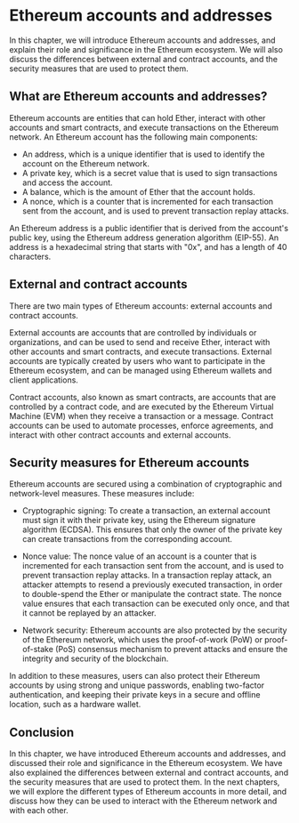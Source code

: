 # Ethereum accounts and addresses

In this chapter, we will introduce Ethereum accounts and addresses, and explain their role and significance in the Ethereum ecosystem. We will also discuss the differences between external and contract accounts, and the security measures that are used to protect them.

## What are Ethereum accounts and addresses?

Ethereum accounts are entities that can hold Ether, interact with other accounts and smart contracts, and execute transactions on the Ethereum network. An Ethereum account has the following main components:

- An address, which is a unique identifier that is used to identify the account on the Ethereum network.
- A private key, which is a secret value that is used to sign transactions and access the account.
- A balance, which is the amount of Ether that the account holds.
- A nonce, which is a counter that is incremented for each transaction sent from the account, and is used to prevent transaction replay attacks.

An Ethereum address is a public identifier that is derived from the account's public key, using the Ethereum address generation algorithm (EIP-55). An address is a hexadecimal string that starts with "0x", and has a length of 40 characters.

## External and contract accounts

There are two main types of Ethereum accounts: external accounts and contract accounts.

External accounts are accounts that are controlled by individuals or organizations, and can be used to send and receive Ether, interact with other accounts and smart contracts, and execute transactions. External accounts are typically created by users who want to participate in the Ethereum ecosystem, and can be managed using Ethereum wallets and client applications.

Contract accounts, also known as smart contracts, are accounts that are controlled by a contract code, and are executed by the Ethereum Virtual Machine (EVM) when they receive a transaction or a message. Contract accounts can be used to automate processes, enforce agreements, and interact with other contract accounts and external accounts.

## Security measures for Ethereum accounts

Ethereum accounts are secured using a combination of cryptographic and network-level measures. These measures include:

- Cryptographic signing: To create a transaction, an external account must sign it with their private key, using the Ethereum signature algorithm (ECDSA). This ensures that only the owner of the private key can create transactions from the corresponding account.

- Nonce value: The nonce value of an account is a counter that is incremented for each transaction sent from the account, and is used to prevent transaction replay attacks. In a transaction replay attack, an attacker attempts to resend a previously executed transaction, in order to double-spend the Ether or manipulate the contract state. The nonce value ensures that each transaction can be executed only once, and that it cannot be replayed by an attacker.

- Network security: Ethereum accounts are also protected by the security of the Ethereum network, which uses the proof-of-work (PoW) or proof-of-stake (PoS) consensus mechanism to prevent attacks and ensure the integrity and security of the blockchain.

In addition to these measures, users can also protect their Ethereum accounts by using strong and unique passwords, enabling two-factor authentication, and keeping their private keys in a secure and offline location, such as a hardware wallet.

## Conclusion

In this chapter, we have introduced Ethereum accounts and addresses, and discussed their role and significance in the Ethereum ecosystem. We have also explained the differences between external and contract accounts, and the security measures that are used to protect them. In the next chapters, we will explore the different types of Ethereum accounts in more detail, and discuss how they can be used to interact with the Ethereum network and with each other.

